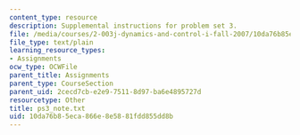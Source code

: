 ```yaml
---
content_type: resource
description: Supplemental instructions for problem set 3.
file: /media/courses/2-003j-dynamics-and-control-i-fall-2007/10da76b85eca866e8e5881fdd855dd8b_ps3_note.txt
file_type: text/plain
learning_resource_types:
- Assignments
ocw_type: OCWFile
parent_title: Assignments
parent_type: CourseSection
parent_uid: 2cecd7cb-e2e9-7511-8d97-ba6e4895727d
resourcetype: Other
title: ps3_note.txt
uid: 10da76b8-5eca-866e-8e58-81fdd855dd8b
---
```

